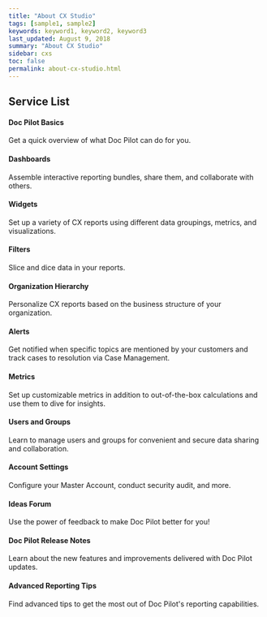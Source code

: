```yaml
---
title: "About CX Studio"
tags: [sample1, sample2]
keywords: keyword1, keyword2, keyword3
last_updated: August 9, 2018
summary: "About CX Studio"
sidebar: cxs
toc: false
permalink: about-cx-studio.html
---
```


<div class="row">
    <div class="col-lg-12">
        <h2 class="page-header">Service List</h2>
    </div>
    <div class="col-md-4">
        <div class="media">
            <div class="pull-left">
                <span class="fa-stack fa-2x">
                      <i class="fa fa-circle fa-stack-2x text-primary"></i>
                      <i class="fa fa-paper-plane fa-stack-1x fa-inverse"></i>
                </span>
            </div>
            <div class="media-body">
                <h4 class="media-heading">Doc Pilot Basics</h4>
                <p>Get a quick overview of what Doc Pilot can do for you.</p>
            </div>
        </div>
        <div class="media">
            <div class="pull-left">
                <span class="fa-stack fa-2x">
                      <i class="fa fa-circle fa-stack-2x text-primary"></i>
                      <i class="fa fa-tachometer fa-stack-1x fa-inverse"></i>
                </span>
            </div>
            <div class="media-body">
                <h4 class="media-heading">Dashboards</h4>
                <p>Assemble interactive reporting bundles, share them, and collaborate with others.</p>
            </div>
        </div>
        <div class="media">
            <div class="pull-left">
                <span class="fa-stack fa-2x">
                      <i class="fa fa-circle fa-stack-2x text-primary"></i>
                      <i class="fa fa-bar-chart fa-stack-1x fa-inverse"></i>
                </span>
            </div>
            <div class="media-body">
                <h4 class="media-heading">Widgets</h4>
                <p>Set up a variety of CX reports using different data groupings, metrics, and visualizations.</p>
            </div>
        </div>
		        <div class="media">
            <div class="pull-left">
                <span class="fa-stack fa-2x">
                      <i class="fa fa-circle fa-stack-2x text-primary"></i>
                      <i class="fa fa-filter fa-stack-1x fa-inverse"></i>
                </span>
            </div>
            <div class="media-body">
                <h4 class="media-heading">Filters</h4>
                <p>Slice and dice data in your reports.</p>
            </div>
        </div>
    </div>
    <div class="col-md-4">
        <div class="media">
            <div class="pull-left">
                <span class="fa-stack fa-2x">
                      <i class="fa fa-circle fa-stack-2x text-primary"></i>
                      <i class="fa fa-sitemap fa-stack-1x fa-inverse"></i>
                </span>
            </div>
            <div class="media-body">
                <h4 class="media-heading">Organization Hierarchy</h4>
                <p>Personalize CX reports based on the business structure of your organization.</p>
            </div>
        </div>
        <div class="media">
            <div class="pull-left">
                <span class="fa-stack fa-2x">
                      <i class="fa fa-circle fa-stack-2x text-primary"></i>
                      <i class="fa fa-envelope fa-stack-1x fa-inverse"></i>
                </span>
            </div>
            <div class="media-body">
                <h4 class="media-heading">Alerts</h4>
                <p>Get notified when specific topics are mentioned by your customers and track cases to resolution via Case Management.</p>
            </div>
        </div>
        <div class="media">
            <div class="pull-left">
                <span class="fa-stack fa-2x">
                      <i class="fa fa-circle fa-stack-2x text-primary"></i>
                      <i class="fa fa-sort-numeric-desc fa-stack-1x fa-inverse"></i>
                </span>
            </div>
            <div class="media-body">
                <h4 class="media-heading">Metrics</h4>
                <p>Set up customizable metrics in addition to out-of-the-box calculations and use them to dive for insights.</p>
            </div>
        </div>
		        <div class="media">
            <div class="pull-left">
                <span class="fa-stack fa-2x">
                      <i class="fa fa-circle fa-stack-2x text-primary"></i>
                      <i class="fa fa-users fa-stack-1x fa-inverse"></i>
                </span>
            </div>
            <div class="media-body">
                <h4 class="media-heading">Users and Groups</h4>
                <p>Learn to manage users and groups for convenient and secure data sharing and collaboration.</p>
            </div>
        </div>
    </div>
    <div class="col-md-4">
        <div class="media">
            <div class="pull-left">
                <span class="fa-stack fa-2x">
                      <i class="fa fa-circle fa-stack-2x text-primary"></i>
                      <i class="fa fa-cogs fa-stack-1x fa-inverse"></i>
                </span>
            </div>
            <div class="media-body">
                <h4 class="media-heading">Account Settings</h4>
                <p>Configure your Master Account, conduct security audit, and more.</p>
            </div>
        </div>
        <div class="media">
            <div class="pull-left">
                <span class="fa-stack fa-2x">
                      <i class="fa fa-circle fa-stack-2x text-primary"></i>
                      <i class="fa fa-bolt fa-stack-1x fa-inverse"></i>
                </span>
            </div>
            <div class="media-body">
                <h4 class="media-heading">Ideas Forum</h4>
                <p>Use the power of feedback to make Doc Pilot better for you!</p>
            </div>
        </div>
        <div class="media">
            <div class="pull-left">
                <span class="fa-stack fa-2x">
                      <i class="fa fa-circle fa-stack-2x text-primary"></i>
                      <i class="fa fa-bullhorn fa-stack-1x fa-inverse"></i>
                </span>
            </div>
            <div class="media-body">
                <h4 class="media-heading">Doc Pilot Release Notes</h4>
                <p>Learn about the new features and improvements delivered with Doc Pilot updates.</p>
            </div>
        </div>
		        <div class="media">
            <div class="pull-left">
                <span class="fa-stack fa-2x">
                      <i class="fa fa-circle fa-stack-2x text-primary"></i>
                      <i class="fa fa-space-shuttle fa-stack-1x fa-inverse"></i>
                </span>
            </div>
            <div class="media-body">
                <h4 class="media-heading">Advanced Reporting Tips</h4>
                <p>Find advanced tips to get the most out of Doc Pilot's reporting capabilities.</p>
            </div>
        </div>
    </div>
</div>
